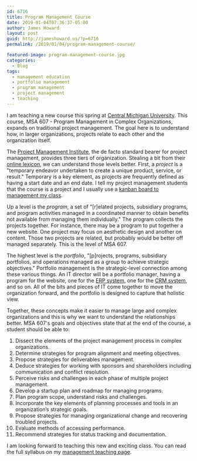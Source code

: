 ```yaml
---
id: 6716
title: Program Management Course
date: 2019-01-04T07:36:37-05:00
author: James Howard
layout: post
guid: http://jameshoward.us/?p=6716
permalink: /2019/01/04/program-management-course/

featured-image: program-management-course.jpg
categories:
  - Blog
tags:
  - management education
  - portfolio management
  - program management
  - project management
  - teaching
---
```

I am teaching a new course this spring at [Central Michigan
University](https://www.cmich.edu/). This course, MSA 607 - Program
Management in Complex Organizations, expands on traditional project
management. The goal here is to understand how, in larger organizations,
projects relate to each other and the organization itself.

The [Project Management Institute](https://www.pmi.org/), the de
facto standard bearer for project management, provides three tiers
of organization. Stealing a bit from their [online
lexicon](https://www.pmi.org/pmbok-guide-standards/lexicon), we can
understand those levels better. First, a _project_ is a "temporary
endeavor undertaken to create a unique product, service, or result."
Temporary is a key element, as projects are frequently defined as
having a start date and an end date. I tell my project management
students that the course is a project and I usually use a [kanban
board to management my
class](https://jameshoward.us/2014/06/09/using-agile-methods-for-course-management-and-delivery/).

Up a level is the _program_, a set of "[r]elated projects, subsidiary
programs, and program activities managed in a coordinated manner
to obtain benefits not available from managing them individually."
The program collects the projects together. For instance, there may
be a program to put together a new website. One project may focus
on aesthetic design and another on content. Those two projects are
related, but probably would be better off managed separately. This
is the level of MSA 607.

The highest level is the _portfolio_, "[p]rojects, programs,
subsidiary portfolios, and operations managed as a group to achieve
strategic objectives." Portfolio management is the strategic-level
connection among these various things. An IT director will be a
portfolio manager, having a program for the website, one for the
[ERP system](https://www.oracle.com/applications/erp/what-is-erp.html),
one for the [CRM
system](https://www.salesforce.com/eu/learning-centre/crm/crm-systems/),
and so on. All of the bits and pieces of IT come together to move
the organization forward, and the portfolio is designed to capture
that holistic view.

Together, these concepts make it easier to manage large and complex
organizations and this is why we want to understand the relationships
better. MSA 607's goals and objectives state that at the end of the
course, a student should be able to:

1.  Dissect the elements of the project management process in complex
organizations.
2.  Determine strategies for program alignment and meeting objectives.
3.  Propose strategies for deliverables management.
4.  Deduce strategies for working with sponsors and shareholders
including communication and conflict resolution.
5.  Perceive risks and challenges in each phase of multiple project
management.
6.  Develop a startup plan and roadmap for managing programs.
7.  Plan program scope, understand risks and challenges.
8.  Incorporate the key elements of planning processes and tools
in an organization’s strategic goals.
9.  Propose strategies for managing organizational change and
recovering troubled projects.
10.  Evaluate methods of accessing performance.
11.  Recommend strategies for status tracking and documentation.

I am looking forward to teaching this new and exciting class. You
can read the full syllabus on my [management teaching
page](/teaching/).
